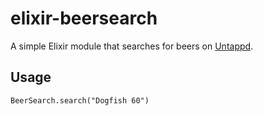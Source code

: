 # elixir-beersearch

A simple Elixir module that searches for beers on [Untappd](https://untappd.com/).

## Usage

`BeerSearch.search("Dogfish 60")`
